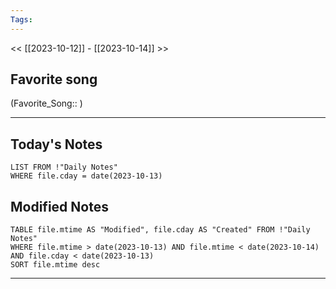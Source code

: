 ```yaml
---
Tags:
---
```

<< [[2023-10-12]] - [[2023-10-14]] >>
## Favorite song
(Favorite_Song:: )

___
## Today's Notes
```dataview
LIST FROM !"Daily Notes"
WHERE file.cday = date(2023-10-13)
```
## Modified Notes
```dataview
TABLE file.mtime AS "Modified", file.cday AS "Created" FROM !"Daily Notes" 
WHERE file.mtime > date(2023-10-13) AND file.mtime < date(2023-10-14) AND file.cday < date(2023-10-13)
SORT file.mtime desc
```
___

